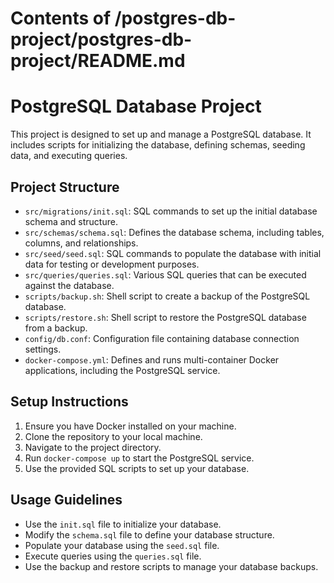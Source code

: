 # Contents of /postgres-db-project/postgres-db-project/README.md

# PostgreSQL Database Project

This project is designed to set up and manage a PostgreSQL database. It includes scripts for initializing the database, defining schemas, seeding data, and executing queries.

## Project Structure

- `src/migrations/init.sql`: SQL commands to set up the initial database schema and structure.
- `src/schemas/schema.sql`: Defines the database schema, including tables, columns, and relationships.
- `src/seed/seed.sql`: SQL commands to populate the database with initial data for testing or development purposes.
- `src/queries/queries.sql`: Various SQL queries that can be executed against the database.
- `scripts/backup.sh`: Shell script to create a backup of the PostgreSQL database.
- `scripts/restore.sh`: Shell script to restore the PostgreSQL database from a backup.
- `config/db.conf`: Configuration file containing database connection settings.
- `docker-compose.yml`: Defines and runs multi-container Docker applications, including the PostgreSQL service.

## Setup Instructions

1. Ensure you have Docker installed on your machine.
2. Clone the repository to your local machine.
3. Navigate to the project directory.
4. Run `docker-compose up` to start the PostgreSQL service.
5. Use the provided SQL scripts to set up your database.

## Usage Guidelines

- Use the `init.sql` file to initialize your database.
- Modify the `schema.sql` file to define your database structure.
- Populate your database using the `seed.sql` file.
- Execute queries using the `queries.sql` file.
- Use the backup and restore scripts to manage your database backups.